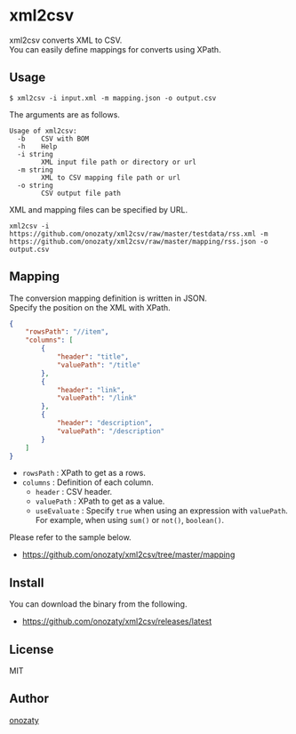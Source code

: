 # xml2csv

xml2csv converts XML to CSV.  
You can easily define mappings for converts using XPath.

## Usage

```
$ xml2csv -i input.xml -m mapping.json -o output.csv
```

The arguments are as follows.

```
Usage of xml2csv:
  -b    CSV with BOM
  -h    Help
  -i string
        XML input file path or directory or url
  -m string
        XML to CSV mapping file path or url
  -o string
        CSV output file path
```

XML and mapping files can be specified by URL.

```
xml2csv -i https://github.com/onozaty/xml2csv/raw/master/testdata/rss.xml -m https://github.com/onozaty/xml2csv/raw/master/mapping/rss.json -o output.csv
```

## Mapping

The conversion mapping definition is written in JSON.    
Specify the position on the XML with XPath.

```json
{
    "rowsPath": "//item",
    "columns": [
        {
            "header": "title",
            "valuePath": "/title"
        },
        {
            "header": "link",
            "valuePath": "/link"
        },
        {
            "header": "description",
            "valuePath": "/description"
        }
    ]
}
```

* `rowsPath` : XPath to get as a rows.
* `columns` : Definition of each column.
    * `header` : CSV header.
    * `valuePath` : XPath to get as a value.
    * `useEvaluate` : Specify `true` when using an expression with `valuePath`. For example, when using `sum()` or `not()`, `boolean()`.

Please refer to the sample below.

* https://github.com/onozaty/xml2csv/tree/master/mapping

## Install

You can download the binary from the following.

* https://github.com/onozaty/xml2csv/releases/latest

## License

MIT

## Author

[onozaty](https://github.com/onozaty)
